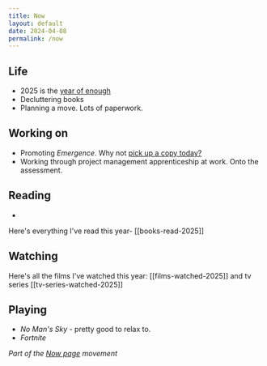 ```yaml
---
title: Now
layout: default
date: 2024-04-08
permalink: /now
---
```


## Life

- 2025 is the [year of enough](https://www.davidralphlewis.co.uk/posts/2025-year-of-enough/)
- Decluttering books
- Planning a move. Lots of paperwork.

## Working on

- Promoting *Emergence*. Why not [pick up a copy today?](https://www.davidralphlewis.co.uk/posts/announcing-emergence/)
- Working through project management apprenticeship at work. Onto the assessment.

## Reading

- 

Here's everything I've read this year- [[books-read-2025]]

## Watching

Here's all the films I've watched this year: [[films-watched-2025]] and tv series [[tv-series-watched-2025]]

## Playing

- *No Man's Sky* - pretty good to relax to.
- *Fortnite*

*Part of the <a href="https://nownownow.com/about" >Now page</a> movement*
